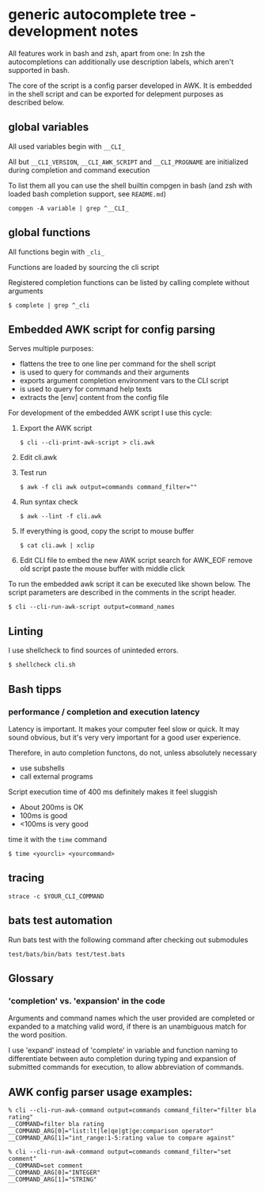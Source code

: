 # generic autocomplete tree - development notes

All features work in bash and zsh, apart from one:
In zsh the autocompletions can additionally use description labels, which
aren't supported in bash.

The core of the script is a config parser developed in AWK.
It is embedded in the shell script and can be exported for delepment purposes as described below.

## global variables 

All used variables begin with `__CLI_`

All but `__CLI_VERSION`, `__CLI_AWK_SCRIPT` and `__CLI_PROGNAME` are initialized during completion and command execution

To list them all you can use the shell builtin compgen in bash (and zsh with loaded bash completion support, see `README.md`)

	compgen -A variable | grep ^__CLI_

## global functions

All functions begin with `_cli_`

Functions are loaded by sourcing the cli script


Registered completion functions can be listed by calling complete without arguments

	$ complete | grep ^_cli



## Embedded AWK script for config parsing

Serves multiple purposes:

- flattens the tree to one line per command for the shell script 
- is used to query for commands and their arguments
- exports argument completion environment vars to the CLI script
- is used to query for command help texts
- extracts the [env] content from the config file


For development of the embedded AWK script I use this cycle:

1. Export the AWK script

    `$ cli --cli-print-awk-script > cli.awk` 

2. Edit cli.awk

3. Test run

    `$ awk -f cli awk output=commands command_filter=""`

3. Run syntax check 

    `$ awk --lint -f cli.awk`

4. If everything is good, copy the script to mouse buffer

    `$ cat cli.awk | xclip`

5. Edit CLI file to embed the new AWK script
   search for AWK_EOF
   remove old script
   paste the mouse buffer with middle click

To run the embedded awk script it can be executed like shown below.
The script parameters are described in the comments in the script header.

   `$ cli --cli-run-awk-script output=command_names`

## Linting

I use shellcheck to find sources of uninteded errors.


   `$ shellcheck cli.sh`

## Bash tipps

### performance / completion and execution latency

Latency is important. It makes your computer feel slow or quick.
It may sound obvious, but it's very very important for a good user experience.

Therefore, in auto completion functons, do not, unless absolutely necessary

- use subshells
- call external programs 



Script execution time of 400 ms definitely makes it feel sluggish 

- About 200ms is OK
- 100ms is good
- <100ms is very good


time it with the `time` command

	$ time <yourcli> <yourcommand>


## tracing 

	strace -c $YOUR_CLI_COMMAND


## bats test automation

Run bats test with the following command after checking out submodules

	test/bats/bin/bats test/test.bats



## Glossary

### 'completion' vs. 'expansion' in the code

Arguments and command names which the user provided are completed
or expanded to a matching valid word, if there is an unambiguous
match for the word position. 

I use 'expand' instead of 'complete' in variable and function naming
to differentiate between auto completion during typing and
expansion of submitted commands for execution, to allow
abbreviation of commands.


## AWK config parser usage examples: 

	% cli --cli-run-awk-command output=commands command_filter="filter bla rating"
	__COMMAND=filter bla rating
	__COMMAND_ARG[0]="list:lt|le|qe|gt|ge:comparison operator"
	__COMMAND_ARG[1]="int_range:1-5:rating value to compare against"

	% cli --cli-run-awk-command output=commands command_filter="set comment"   
	__COMMAND=set comment
	__COMMAND_ARG[0]="INTEGER"
	__COMMAND_ARG[1]="STRING"
